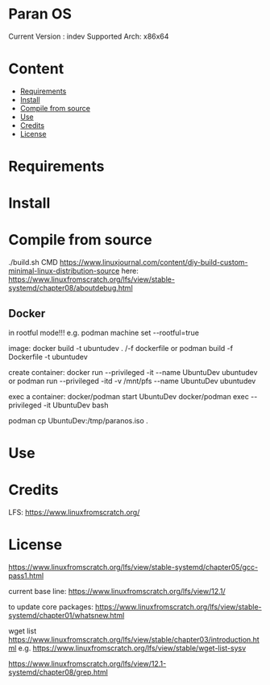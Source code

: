
# Paran OS

Current Version : indev
Supported Arch: x86x64

# Content
- [Requirements](#requirements)
- [Install](#install)
- [Compile from source](#compile-from-source)
- [Use](#Use)
- [Credits](#credits)
- [License](#license)


# Requirements

# Install

# Compile from source

./build.sh CMD
https://www.linuxjournal.com/content/diy-build-custom-minimal-linux-distribution-source
here: https://www.linuxfromscratch.org/lfs/view/stable-systemd/chapter08/aboutdebug.html
## Docker
in rootful mode!!!
e.g. podman machine set --rootful=true

image:
docker build -t ubuntudev . /-f dockerfile
or
podman build -f Dockerfile -t ubuntudev   

create container:
docker run --privileged -it --name UbuntuDev ubuntudev
or
podman run  --privileged -itd -v /mnt/pfs --name UbuntuDev ubuntudev

exec a container:
docker/podman start UbuntuDev
docker/podman exec --privileged  -it UbuntuDev bash

podman cp UbuntuDev:/tmp/paranos.iso .
# Use

# Credits
LFS: https://www.linuxfromscratch.org/

# License
https://www.linuxfromscratch.org/lfs/view/stable-systemd/chapter05/gcc-pass1.html


current base line:
https://www.linuxfromscratch.org/lfs/view/12.1/

to update core packages:
https://www.linuxfromscratch.org/lfs/view/stable-systemd/chapter01/whatsnew.html

wget list
https://www.linuxfromscratch.org/lfs/view/stable/chapter03/introduction.html
e.g. https://www.linuxfromscratch.org/lfs/view/stable/wget-list-sysv


https://www.linuxfromscratch.org/lfs/view/12.1-systemd/chapter08/grep.html